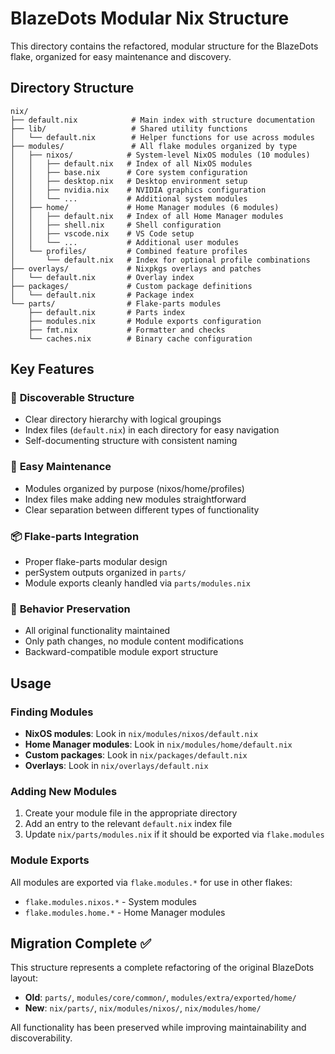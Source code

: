 # BlazeDots Modular Nix Structure

This directory contains the refactored, modular structure for the BlazeDots flake, organized for easy maintenance and discovery.

## Directory Structure

```
nix/
├── default.nix            # Main index with structure documentation
├── lib/                   # Shared utility functions
│   └── default.nix        # Helper functions for use across modules
├── modules/               # All flake modules organized by type
│   ├── nixos/            # System-level NixOS modules (10 modules)
│   │   ├── default.nix   # Index of all NixOS modules
│   │   ├── base.nix      # Core system configuration
│   │   ├── desktop.nix   # Desktop environment setup
│   │   ├── nvidia.nix    # NVIDIA graphics configuration
│   │   └── ...           # Additional system modules
│   ├── home/             # Home Manager modules (6 modules)
│   │   ├── default.nix   # Index of all Home Manager modules
│   │   ├── shell.nix     # Shell configuration
│   │   ├── vscode.nix    # VS Code setup
│   │   └── ...           # Additional user modules
│   └── profiles/         # Combined feature profiles
│       └── default.nix   # Index for optional profile combinations
├── overlays/             # Nixpkgs overlays and patches
│   └── default.nix       # Overlay index
├── packages/             # Custom package definitions
│   └── default.nix       # Package index
└── parts/                # Flake-parts modules
    ├── default.nix       # Parts index
    ├── modules.nix       # Module exports configuration
    ├── fmt.nix           # Formatter and checks
    └── caches.nix        # Binary cache configuration
```

## Key Features

### 🎯 **Discoverable Structure**

- Clear directory hierarchy with logical groupings
- Index files (`default.nix`) in each directory for easy navigation
- Self-documenting structure with consistent naming

### 🔧 **Easy Maintenance**

- Modules organized by purpose (nixos/home/profiles)
- Index files make adding new modules straightforward
- Clear separation between different types of functionality

### 📦 **Flake-parts Integration**

- Proper flake-parts modular design
- perSystem outputs organized in `parts/`
- Module exports cleanly handled via `parts/modules.nix`

### 🔄 **Behavior Preservation**

- All original functionality maintained
- Only path changes, no module content modifications
- Backward-compatible module export structure

## Usage

### Finding Modules

- **NixOS modules**: Look in `nix/modules/nixos/default.nix`
- **Home Manager modules**: Look in `nix/modules/home/default.nix`
- **Custom packages**: Look in `nix/packages/default.nix`
- **Overlays**: Look in `nix/overlays/default.nix`

### Adding New Modules

1. Create your module file in the appropriate directory
2. Add an entry to the relevant `default.nix` index file
3. Update `nix/parts/modules.nix` if it should be exported via `flake.modules`

### Module Exports

All modules are exported via `flake.modules.*` for use in other flakes:

- `flake.modules.nixos.*` - System modules
- `flake.modules.home.*` - Home Manager modules

## Migration Complete ✅

This structure represents a complete refactoring of the original BlazeDots layout:

- **Old**: `parts/`, `modules/core/common/`, `modules/extra/exported/home/`
- **New**: `nix/parts/`, `nix/modules/nixos/`, `nix/modules/home/`

All functionality has been preserved while improving maintainability and discoverability.
